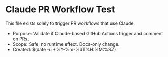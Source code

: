 # Claude PR Workflow Test

This file exists solely to trigger PR workflows that use Claude.

- Purpose: Validate if Claude-based GitHub Actions trigger and comment on PRs.
- Scope: Safe, no runtime effect. Docs-only change.
- Created: $(date -u +%Y-%m-%dT%H:%M:%SZ)
